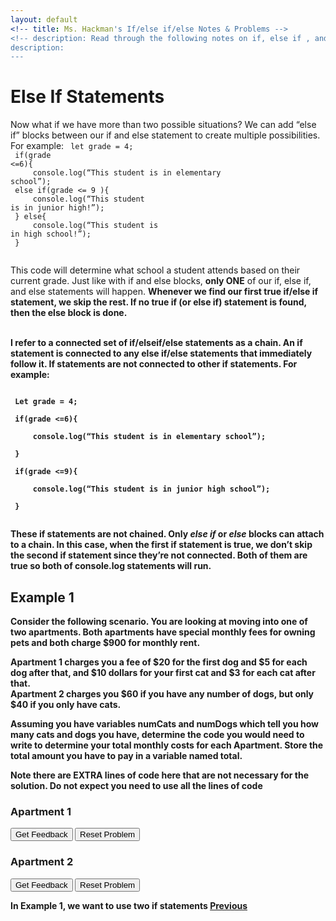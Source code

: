 ```yaml
---
layout: default
<!-- title: Ms. Hackman's If/else if/else Notes & Problems -->
<!-- description: Read through the following notes on if, else if , and else statements. Embeded in the notes are examples to try. Some of them are interactive on this site, requiring you to drag and code blocks into the right order to solve a problem. Others require you to write some code in the <a href="https://editor.p5js.org/">p5js editor</a> and then click the <i>See Answer</i> buttons to see a solution. After you've completed this, return to google classroom to do this week's assignment. -->
description:  
---
```


<!-- Function for hiding code!  -->
<script>
    function myFunction(name) {
      var x = document.getElementById(name);
      if (x.style.display === "none") {
        x.style.display = "block";
      } 
      else if(x.style.display ==="first"){
          x.style.display="none";         
      }
      else {
        x.style.display = "none";
      }
    }    
</script>
<!-- End of scripting functions! -->
    


# Else If Statements

Now what if we have more than two possible situations? We can add “else if” blocks between our if and else statement to create multiple possibilities. For example:
<code>
let grade = 4;<br>
if(grade <=6){<br>
&nbsp;&nbsp;&nbsp;&nbsp;console.log(“This student is in elementary school”);<br>
else if(grade <= 9 ){<br>
&nbsp;&nbsp;&nbsp;&nbsp;console.log(“This student is in junior high!”);<br>
} else{<br>
&nbsp;&nbsp;&nbsp;&nbsp;console.log(“This student is in high school!”);<br>
}<br>
</code>

This code will determine what school a student attends based on their current grade. Just like with if and else blocks,  <b>only ONE</b>  of our if, else if, and else statements will happen. <b>Whenever we find our first true if/else if statement, we skip the rest.<b> If no true if (or else if) statement is found, then the else block is done.<br>
<br>

I refer to a connected set of if/elseif/else statements as a  chain. An if statement is connected to any else if/else statements that immediately follow it. <b>If statements are not connected to other if statements.<b> For example:<br>
    
<code>
 Let grade = 4; <br>
 if(grade <=6){<br>
 &nbsp;&nbsp;&nbsp;&nbsp;console.log(“This student is in elementary school”);<br>
 }<br>
 if(grade <=9){<br>
 &nbsp;&nbsp;&nbsp;&nbsp;console.log(“This student is in junior high school”);<br>
 }   <br>
</code>

These if statements are  <b>not<b>  chained. Only <i>else if</i> or <i>else</i> blocks can attach to a chain.  In this case, when the first if statement is true, we don’t skip the second if statement since they’re not connected.  Both of them  are true so both of console.log statements will run. 
    
## Example 1
Consider the following scenario. You are looking at moving into one of two apartments. Both apartments have special monthly fees for owning pets and both charge $900 for monthly rent. <br>

<b>Apartment 1</b> charges you a fee of $20 for the first dog and $5 for each dog after that, and $10 dollars for your first cat and $3 for each cat after that. <br>
<b> Apartment 2 </b>charges you $60 if you have any number of dogs, but only $40 if you only have cats. <br>

Assuming you have variables numCats and numDogs which tell you how many cats and dogs you have, determine the code you would need to write to determine your total monthly costs for each Apartment. Store the total amount you have to pay in a variable named total.

<b> Note there are EXTRA lines of code here that are not necessary for the solution. Do not expect you need to use all the lines of code </b><br>

### Apartment 1
<div id="dogs1-sortableTrash" class="sortable-code"></div> 
<div id="dogs1-sortable" class="sortable-code"></div> 
<div style="clear:both;"></div> 
<p> 
    <input id="dogs1-feedbackLink" value="Get Feedback" type="button" /> 
    <input id="dogs1-newInstanceLink" value="Reset Problem" type="button" /> 
</p> 
<script type="text/javascript"> 
(function(){
  var initial = "let total = 900;\n" +
    "if(numDogs >=1){\n" +
    "	total +=  $20 + (numDogs -1)*5;\n" +
    "}\n" +
    "if(numCats >=1){\n" +
    "	total += $10 + (numCats - 1)*3;\n" +
    "} \n" +
    "else if(numCats >=1){ #distractor\n" +
    "else if(numDogs >=1){ #distractor";
  var parsonsPuzzle = new ParsonsWidget({
    "sortableId": "dogs1-sortable",
    "max_wrong_lines": 2,
    "grader": ParsonsWidget._graders.LineBasedGrader,
    "exec_limit": 2500,
    "can_indent": true,
    "x_indent": 50,
    "lang": "en",
    "trashId": "dogs1-sortableTrash"
  });
  parsonsPuzzle.init(initial);
  parsonsPuzzle.shuffleLines();
  $("#dogs1-newInstanceLink").click(function(event){ 
      event.preventDefault(); 
      parsonsPuzzle.shuffleLines(); 
  }); 
  $("#dogs1-feedbackLink").click(function(event){ 
      event.preventDefault(); 
      parsonsPuzzle.getFeedback(); 
  }); 
})(); 
</script>

### Apartment 2
<div id="dogs2-sortableTrash" class="sortable-code"></div> 
<div id="dogs2-sortable" class="sortable-code"></div> 
<div style="clear:both;"></div> 
<p> 
    <input id="dogs2-feedbackLink" value="Get Feedback" type="button" /> 
    <input id="dogs2-newInstanceLink" value="Reset Problem" type="button" /> 
</p> 
<script type="text/javascript"> 
(function(){
  var initial = "let total = 900;\n" +
    "if(numDogs >=1){\n" +
    "   total += 60;\n" +
    "}\n" +
    "else if(numCats >=1){\n" +
    "	total += 40;\n" +
    "} \n" +
    "if(numCats >=1) #distractor\n" +
    "else{ #distractor";
  var parsonsPuzzle = new ParsonsWidget({
    "sortableId": "dogs2-sortable",
    "max_wrong_lines": 1,
    "grader": ParsonsWidget._graders.LineBasedGrader,
    "exec_limit": 2500,
    "can_indent": true,
    "x_indent": 50,
    "lang": "en",
    "trashId": "dogs2-sortableTrash"
  });
  parsonsPuzzle.init(initial);
  parsonsPuzzle.shuffleLines();
  $("#dogs2-newInstanceLink").click(function(event){ 
      event.preventDefault(); 
      parsonsPuzzle.shuffleLines(); 
  }); 
  $("#dogs2-feedbackLink").click(function(event){ 
      event.preventDefault(); 
      parsonsPuzzle.getFeedback(); 
  }); 
})(); 
</script>


In Example 1, we want to use two if statements 
[Previous](./else.html)
<!-- [Next](./elseif.html) -->
